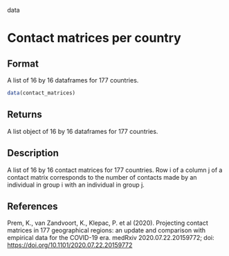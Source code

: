  data

# Contact matrices per country

## Format

A list of 16 by 16 dataframes for 177 countries.

```r
data(contact_matrices)
```

## Returns

A list object of 16 by 16 dataframes for 177 countries.

## Description

A list of 16 by 16 contact matrices for 177 countries. Row i of a column j of a contact matrix corresponds to the number of contacts made by an individual in group i with an individual in group j.

## References

 Prem, K., van Zandvoort, K., Klepac, P. et al (2020). Projecting contact matrices in 177 geographical regions: an update and comparison with empirical data for the COVID-19 era. medRxiv 2020.07.22.20159772; doi: https://doi.org/10.1101/2020.07.22.20159772



